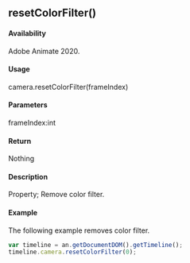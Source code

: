 ## resetColorFilter()

#### Availability

Adobe Animate 2020.

#### Usage

camera.resetColorFilter(frameIndex)

#### Parameters

frameIndex:int

#### Return

Nothing

#### Description

Property; Remove color filter.

#### Example

The following example removes color filter.
```javascript
var timeline = an.getDocumentDOM().getTimeline();
timeline.camera.resetColorFilter(0);

```

